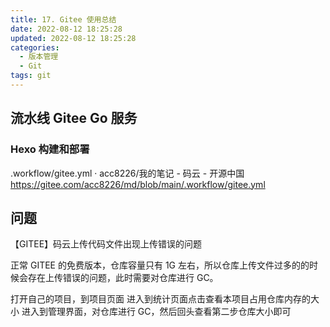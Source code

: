```yaml
---
title: 17. Gitee 使用总结
date: 2022-08-12 18:25:28
updated: 2022-08-12 18:25:28
categories:
  - 版本管理
  - Git
tags: git
---
```


## 流水线 Gitee Go 服务

### Hexo 构建和部署

.workflow/gitee.yml · acc8226/我的笔记 - 码云 - 开源中国
<https://gitee.com/acc8226/md/blob/main/.workflow/gitee.yml>

## 问题

【GITEE】码云上传代码文件出现上传错误的问题

正常 GITEE 的免费版本，仓库容量只有 1G 左右，所以仓库上传文件过多的的时候会存在上传错误的问题，此时需要对仓库进行 GC。

打开自己的项目，到项目页面
进入到统计页面点击查看本项目占用仓库内存的大小
进入到管理界面，对仓库进行 GC，然后回头查看第二步仓库大小即可

